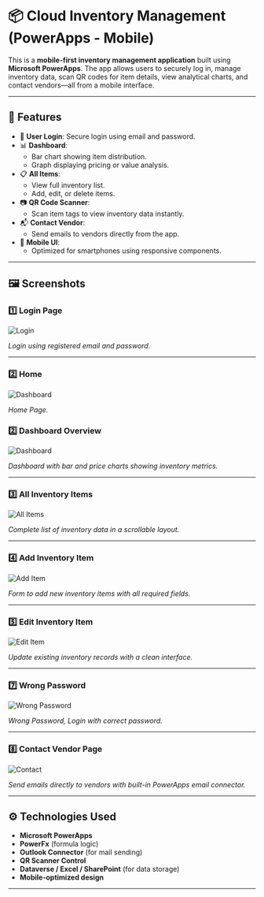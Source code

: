 # 📦 Cloud Inventory Management (PowerApps - Mobile)

This is a **mobile-first inventory management application** built using **Microsoft PowerApps**. The app allows users to securely log in, manage inventory data, scan QR codes for item details, view analytical charts, and contact vendors—all from a mobile interface.

---

## 📲 Features

- 🔐 **User Login**: Secure login using email and password.
- 📊 **Dashboard**: 
  - Bar chart showing item distribution.
  - Graph displaying pricing or value analysis.
- 📋 **All Items**:
  - View full inventory list.
  - Add, edit, or delete items.
- 📷 **QR Code Scanner**: 
  - Scan item tags to view inventory data instantly.
- 📬 **Contact Vendor**: 
  - Send emails to vendors directly from the app.
- 📱 **Mobile UI**:
  - Optimized for smartphones using responsive components.

---

## 🖼️ Screenshots

### 1️⃣ Login Page
![Login](1.jpg)

*Login using registered email and password.*

---
### 2️⃣ Home
![Dashboard](2.jpg)

*Home Page.*

### 2️⃣ Dashboard Overview
![Dashboard](3.jpg)

*Dashboard with bar and price charts showing inventory metrics.*

---

### 3️⃣ All Inventory Items
![All Items](4.jpg)

*Complete list of inventory data in a scrollable layout.*

---

### 4️⃣ Add Inventory Item
![Add Item](5.jpg)

*Form to add new inventory items with all required fields.*

---

### 5️⃣ Edit Inventory Item
![Edit Item](6.jpg)

*Update existing inventory records with a clean interface.*

---

### 7️⃣ Wrong Password
![Wrong Password](8.jpg)

*Wrong Password, Login with correct password.*

---

### 8️⃣ Contact Vendor Page
![Contact](7.jpg)

*Send emails directly to vendors with built-in PowerApps email connector.*

---



## ⚙️ Technologies Used

- **Microsoft PowerApps**
- **PowerFx** (formula logic)
- **Outlook Connector** (for mail sending)
- **QR Scanner Control**
- **Dataverse / Excel / SharePoint** (for data storage)
- **Mobile-optimized design**

---
